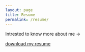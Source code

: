 ```yaml
---
layout: page
title: Resume
permalink: /resume/
---
```


Intrested to know more about me ->

[download my resume][download my resume]

[download my resume]:/assets/Satyawan-Jangra-v2.1.pdf

